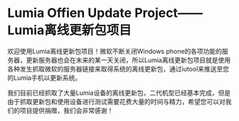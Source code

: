 # Lumia Offien Update Project——Lumia离线更新包项目
欢迎使用Lumia离线更新包项目！微软不断关闭Windows phone的各项功能的服务器，更新服务器也会在未来的某一天关闭，所以Lumia离线更新包项目就是使用各种发生抓取微软的服务器链接来取得系统的离线更新包，通过iutool来推送至您的Lumia手机以更新系统。

我们目前已经抓取了大量Lumia设备的离线更新包，二代机型已经基本完成，但是由于抓取更新包和使用设备进行测试需要花费大量的时间与精力，希望您可以对我们的项目提供捐赠，我们会非常感谢！
